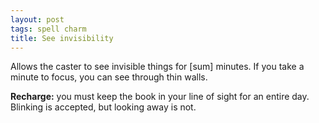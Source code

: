 ```yaml
---
layout: post
tags: spell charm
title: See invisibility
---
```

Allows the caster to see invisible things for [sum] minutes. If you take a minute to focus, you can see through thin walls.

<b>Recharge:</b> you must keep the book in your line of sight for an entire day. Blinking is accepted, but looking away is not.

